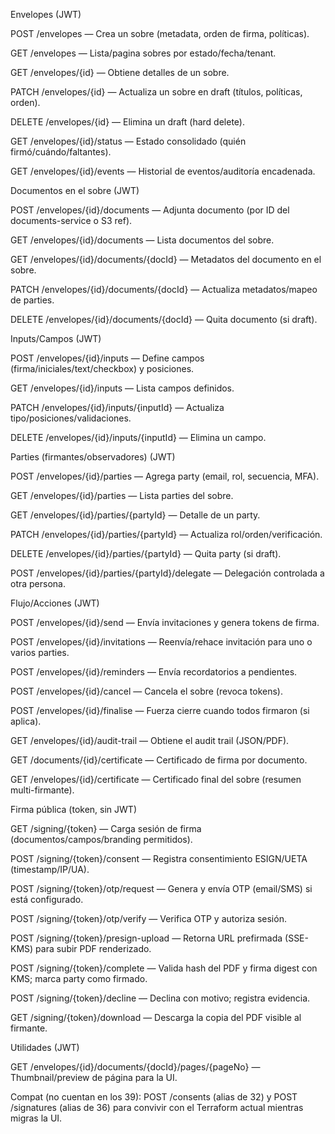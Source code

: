 Envelopes (JWT)

POST /envelopes — Crea un sobre (metadata, orden de firma, políticas).

GET /envelopes — Lista/pagina sobres por estado/fecha/tenant.

GET /envelopes/{id} — Obtiene detalles de un sobre.

PATCH /envelopes/{id} — Actualiza un sobre en draft (títulos, políticas, orden).

DELETE /envelopes/{id} — Elimina un draft (hard delete).

GET /envelopes/{id}/status — Estado consolidado (quién firmó/cuándo/faltantes).

GET /envelopes/{id}/events — Historial de eventos/auditoría encadenada.

Documentos en el sobre (JWT)

POST /envelopes/{id}/documents — Adjunta documento (por ID del documents-service o S3 ref).

GET /envelopes/{id}/documents — Lista documentos del sobre.

GET /envelopes/{id}/documents/{docId} — Metadatos del documento en el sobre.

PATCH /envelopes/{id}/documents/{docId} — Actualiza metadatos/mapeo de parties.

DELETE /envelopes/{id}/documents/{docId} — Quita documento (si draft).

Inputs/Campos (JWT)

POST /envelopes/{id}/inputs — Define campos (firma/iniciales/text/checkbox) y posiciones.

GET /envelopes/{id}/inputs — Lista campos definidos.

PATCH /envelopes/{id}/inputs/{inputId} — Actualiza tipo/posiciones/validaciones.

DELETE /envelopes/{id}/inputs/{inputId} — Elimina un campo.

Parties (firmantes/observadores) (JWT)

POST /envelopes/{id}/parties — Agrega party (email, rol, secuencia, MFA).

GET /envelopes/{id}/parties — Lista parties del sobre.

GET /envelopes/{id}/parties/{partyId} — Detalle de un party.

PATCH /envelopes/{id}/parties/{partyId} — Actualiza rol/orden/verificación.

DELETE /envelopes/{id}/parties/{partyId} — Quita party (si draft).

POST /envelopes/{id}/parties/{partyId}/delegate — Delegación controlada a otra persona.

Flujo/Acciones (JWT)

POST /envelopes/{id}/send — Envía invitaciones y genera tokens de firma.

POST /envelopes/{id}/invitations — Reenvía/rehace invitación para uno o varios parties.

POST /envelopes/{id}/reminders — Envía recordatorios a pendientes.

POST /envelopes/{id}/cancel — Cancela el sobre (revoca tokens).

POST /envelopes/{id}/finalise — Fuerza cierre cuando todos firmaron (si aplica).

GET /envelopes/{id}/audit-trail — Obtiene el audit trail (JSON/PDF).

GET /documents/{id}/certificate — Certificado de firma por documento.

GET /envelopes/{id}/certificate — Certificado final del sobre (resumen multi-firmante).

Firma pública (token, sin JWT)

GET /signing/{token} — Carga sesión de firma (documentos/campos/branding permitidos).

POST /signing/{token}/consent — Registra consentimiento ESIGN/UETA (timestamp/IP/UA).

POST /signing/{token}/otp/request — Genera y envía OTP (email/SMS) si está configurado.

POST /signing/{token}/otp/verify — Verifica OTP y autoriza sesión.

POST /signing/{token}/presign-upload — Retorna URL prefirmada (SSE-KMS) para subir PDF renderizado.

POST /signing/{token}/complete — Valida hash del PDF y firma digest con KMS; marca party como firmado.

POST /signing/{token}/decline — Declina con motivo; registra evidencia.

GET /signing/{token}/download — Descarga la copia del PDF visible al firmante.

Utilidades (JWT)

GET /envelopes/{id}/documents/{docId}/pages/{pageNo} — Thumbnail/preview de página para la UI.

Compat (no cuentan en los 39):
POST /consents (alias de 32) y POST /signatures (alias de 36) para convivir con el Terraform actual mientras migras la UI.